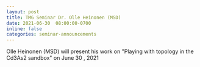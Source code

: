 ```yaml
---
layout: post
title: TMG Seminar Dr. Olle Heinonen (MSD)
date: 2021-06-30  08:00:00-0700
inline: false
categories: seminar-announcements
---
```


Olle Heinonen (MSD)  will present his work on "Playing with topology in the Cd3As2 sandbox" on June 30 , 2021


